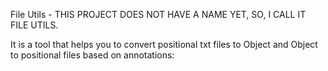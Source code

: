 File Utils - THIS PROJECT DOES NOT HAVE A NAME YET, SO, I CALL IT FILE UTILS.

It is a tool that helps you to convert positional txt files to Object and Object to positional files based on annotations:






